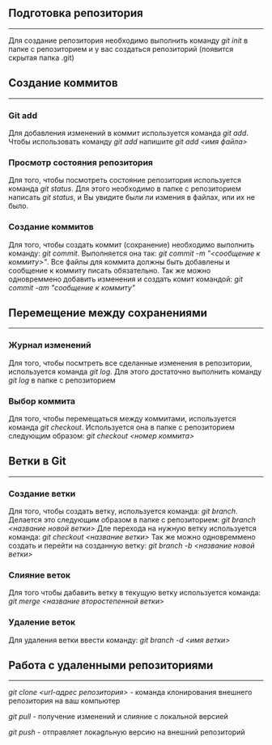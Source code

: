## Подготовка репозитория
---
Для создание репозитория необходимо выполнить команду *git init* в папке с репозиторием и у вас создаться репозиторий (появится скрытая папка .git)

## Создание коммитов
---
### Git add
Для добавления изменений в коммит используется команда *git add*. Чтобы использовать команду *git add* напишите *git add <имя файла>*

### Просмотр состояния репозитория
Для того, чтобы посмотреть состояние репозитория используется команда *git status*. Для этого необходимо в папке с репозиторием написать *git status*, и Вы увидите были ли измения в файлах, или их не было.

### Создание коммитов
Для того, чтобы создать коммит (сохранение) необходимо выполнить команду: *git commit*. Выполняется она так: *git commit -m "<сообщение к коммиту>"*. Все файлы для коммита должны быть добавлены и сообщение к коммиту писать обязательно. Так же можно одновреммено добавить изменения и создать комит командой: *git commit -am "сообщение к коммиту"*

## Перемещение между сохранениями
---
### Журнал изменений
Для того, чтобы посмтреть все сделанные изменения в репозитории, используется команда *git log*. Для этого достаточно выполнить команду *git log* в папке с репозиторием

### Выбор коммита
Для того, чтобы перемещаться между коммитами, используется команда *git checkout*. Используется она в папке с репозиторием следующим образом: *git checkout <номер коммита>*

## Ветки в Git
---
### Создание ветки
Для того, чтобы создать ветку, используется команда: *git branch*. Делается это следующим образом в папке с репозиторием: *git branch <название новой ветки>*
Дле перехода на нужную ветку используется команда: *git checkout <название ветки>*
Так же можно одновреммено создать и перейти на созданную ветку: *git branch -b <название новой ветки>*

### Слияние веток
Для того чтобы дабавить ветку в текущую ветку используется команда: *git merge <название второстепенной ветки>*

### Удаление веток
Для удаления ветки ввести команду: *git branch -d <имя ветки>*

## Работа с удаленными репозиториями
---
*git clone <url-адрес репозитория>* - команда клонирования внешнего репозитория на ваш компьютер

*git pull* - получение изменений и слияние с локальной версией

*git push* - отправляет локаgльную версию на внешний репозиторий